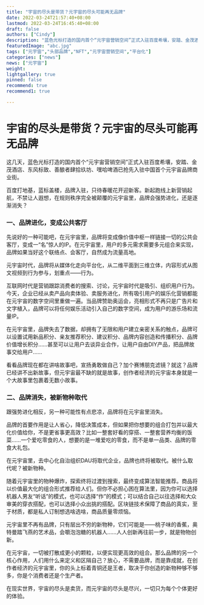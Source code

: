 ```yaml
---
title: "宇宙的尽头是带货？元宇宙的尽头可能再无品牌"
date: 2022-03-24T21:57:40+08:00
lastmod: 2022-03-24T16:45:40+08:00
draft: false
authors: ["Cindy"]
description: "蓝色光标打造的国内首个“元宇宙营销空间”正式入驻百度希壤，安踏、金茂酒店、东风标致、善酿者肆拾玖坊、嘿哈啤酒已抢先入驻中国首个元宇宙品牌商业街。"
featuredImage: "abc.jpg"
tags: ["元宇宙","头部品牌","NFT","元宇宙营销空间","平台化"]
categories: ["news"]
news: ["元宇宙"]
weight: 
lightgallery: true
pinned: false
recommend: true
recommend1: true

---
```


# 宇宙的尽头是带货？元宇宙的尽头可能再无品牌

这几天，蓝色光标打造的国内首个“元宇宙营销空间”正式入驻百度希壤，安踏、金茂酒店、东风标致、善酿者肆拾玖坊、嘿哈啤酒已抢先入驻中国首个元宇宙品牌商业街。

百度打地基，蓝标盖楼，品牌入驻，只待春暖花开迎新客。新起跑线上新营销起航，不禁让人遐想，在规则秩序完全被颠覆的元宇宙里，品牌会强势进化，还是逐渐消失？

### 一、品牌进化，变成公共客厅

先说好的一种可能吧，在元宇宙里，品牌将变成像价值中枢一样链接一切的公共会客厅，变成一“名”惊人的IP。在元宇宙里，用户的多元需求需要多元组合来实现，品牌如果当好这个联络点、会客厅，自然成为流量高地。

元宇宙时代，品牌将从媒体化走向平台化，从二维平面到三维立体，内容形式从图文视频到行为参与，划重点——行为。

互联网时代是营销跟踪消费者的搜索、讨论，元宇宙时代是吸引、组织用户行为。今天，企业已经从卖产品向卖体验、卖服务进化，所有吸引用户的娱乐化营销都能在元宇宙的数字空间里重做一遍。当品牌赞助奥运会，亮相形式不再只是广告片和文字植入，品牌可以将任何娱乐活动引入自己的数字空间，成为用户的游乐场和流量IP。

在元宇宙里，品牌失去了数据，却拥有了无限和用户建立亲密关系的触点，品牌可以设置试用新品积分、亲友推荐积分、建议积分、品牌内容创造和传播积分、品牌价值增长积分……甚至可以让用户去谈异业合作，让用户自由DIY产品，把品牌故事交给用户……

看看品牌现在都在讲啥故事吧，宣扬勇敢做自己？加个赛博朋克滤镜？就这？品牌已经讲不出新故事，但元宇宙最不缺的就是故事，创作者经济的元宇宙本身就是一个大故事里包裹着无数小故事。

### 二、品牌消失，被新物种取代

跟强势进化相反，另一种可能性有点悲凉，品牌将在元宇宙里消失。

品牌的首要作用是让人省心，降低决策成本，但如果把你想要的组合打包并以最大化价值给你，不是更省事更高效？比如一整套好看的穿搭、一整套营养均衡的饭菜……一个爱吃零食的人，想要的是一堆爱吃的零食，而不是单一品类、品牌的零食大礼包。

在元宇宙里，去中心化自治组织DAU将取代企业，品牌也终将被取代。被什么取代呢？被新物种。

随着元宇宙里的物种爆炸，探索终将过渡到搜索，最终变成算法智能推荐。商品将以价值最大化的组合形式推荐给人们。但你不必担心困在算法里，因为你可以选择机器人男友“听话”的模式，也可以选择“作”的模式；可以结合自己以往选择和大众审美的穿衣搭配，也可以选择小众出挑的搭配。区块链技术保障了商品的真实，至于材质，都是私人订制想选啥选啥，商品质量零烦恼。

元宇宙里不再有品牌，只有层出不穷的新物种，它们可能是——桃子味的香蕉，奥特曼踏飞燕的艺术品，会嚼泡泡糖的机器人……人人创新再往前一步，就是物物创新。

在元宇宙，一切被打散成更小的颗粒，以便实现更高效的组合。那么品牌的另一个核心作用，人们用什么来定义和区隔自己？放心，不需要品牌，而是靠成就，在创作者经济的元宇宙里，你的头上标着青铜还是王者，取决于你创造的新物种够不够多，你是个消费者还是个生产者。

在现实世界，宇宙的尽头是卖货，而元宇宙的尽头是尽兴，一切只为每个个体更好的体验。
